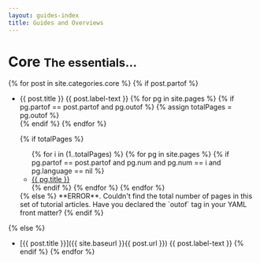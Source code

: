 ```yaml
---
layout: guides-index
title: Guides and Overviews
---
```


<div class="page-header-index">
  <h1>Core <small>The essentials...</small></h1>
</div>

{% for post in site.categories.core %}
{% if post.partof %}
* {{ post.title }} <span class="label {{ post.label-color }}">{{ post.label-text }}</span>
  {% for pg in site.pages %}
    {% if pg.partof == post.partof and pg.outof %}
      {% assign totalPages = pg.outof %}  
    {% endif %}
  {% endfor %}

  {% if totalPages %}
  <ul>
  {% for i in (1..totalPages) %}
    {% for pg in site.pages %}
      {% if pg.partof == post.partof and pg.num and pg.num == i and pg.language == nil %}
        <li><a href="{{ pg.url }}">{{ pg.title }}</a></li>
      {% endif %}
    {% endfor %}
  {% endfor %}
  </ul>
  {% else %} **ERROR**. Couldn't find the total number of pages in this set of tutorial articles. Have you declared the `outof` tag in your YAML front matter?
  {% endif %}
{% else %}
* [{{ post.title }}]({{ site.baseurl }}{{ post.url }}) <span class="label {{ post.label-color }}">{{ post.label-text }}</span>
{% endif %}
{% endfor %} 
<!--* Swing <span class="label important">In Progress</span>-->